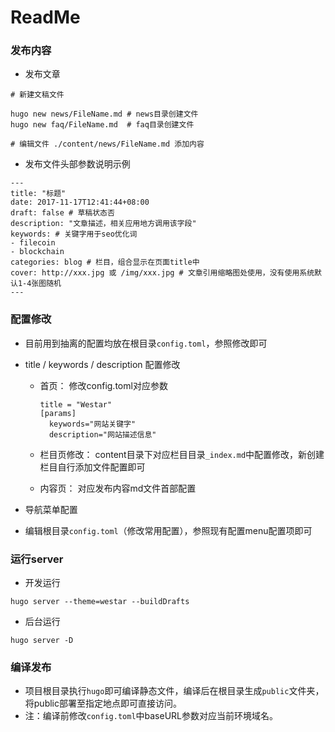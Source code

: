 # ReadMe

### 发布内容

- 发布文章

```
# 新建文稿文件

hugo new news/FileName.md # news目录创建文件
hugo new faq/FileName.md  # faq目录创建文件

# 编辑文件 ./content/news/FileName.md 添加内容

```

- 发布文件头部参数说明示例

```
---
title: "标题"
date: 2017-11-17T12:41:44+08:00
draft: false # 草稿状态否
description: "文章描述，相关应用地方调用该字段"
keywords: # 关键字用于seo优化词
- filecoin
- blockchain
categories: blog # 栏目，组合显示在页面title中
cover: http://xxx.jpg 或 /img/xxx.jpg # 文章引用缩略图处使用，没有使用系统默认1-4张图随机
---
```

### 配置修改

- 目前用到抽离的配置均放在根目录`config.toml`，参照修改即可

- title / keywords / description 配置修改
    - 首页： 修改config.toml对应参数

        ```
        title = "Westar"
        [params]
          keywords="网站关键字"
          description="网站描述信息"
        ```

    - 栏目页修改： content目录下对应栏目目录`_index.md`中配置修改，新创建栏目自行添加文件配置即可
    - 内容页： 对应发布内容md文件首部配置


- 导航菜单配置

- 编辑根目录`config.toml`（修改常用配置），参照现有配置menu配置项即可


### 运行server
- 开发运行
```
hugo server --theme=westar --buildDrafts
```
- 后台运行
```
hugo server -D
```




### 编译发布
- 项目根目录执行`hugo`即可编译静态文件，编译后在根目录生成`public`文件夹，将public部署至指定地点即可直接访问。
- 注：编译前修改`config.toml`中baseURL参数对应当前环境域名。





